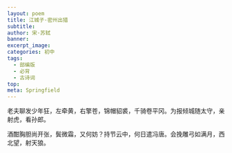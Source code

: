```yaml
---
layout: poem
title: 江城子·密州出猎
subtitle: 
author: 宋·苏轼
banner: 
excerpt_image: 
categories: 初中
tags:
  - 部编版
  - 必背
  - 古诗词
top: 
meta: Springfield
---
```




老夫聊发少年狂，左牵黄，右擎苍，锦帽貂裘，千骑卷平冈。为报倾城随太守，亲射虎，看孙郎。

酒酣胸胆尚开张，鬓微霜，又何妨？持节云中，何日遣冯唐。会挽雕弓如满月，西北望，射天狼。